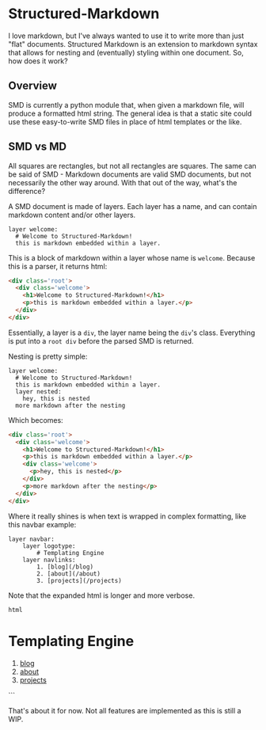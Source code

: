 # Structured-Markdown
I love markdown, but I've always wanted to use it to write more than just "flat" documents. 
Structured Markdown is an extension to markdown syntax that allows for nesting and (eventually) styling within one document.
So, how does it work?

## Overview
SMD is currently a python module that, when given a markdown file, will produce a formatted html string.
The general idea is that a static site could use these easy-to-write SMD files in place of html templates or the like.

## SMD vs MD
All squares are rectangles, but not all rectangles are squares.
The same can be said of SMD - Markdown documents are valid SMD documents, but not necessarily the other way around.
With that out of the way, what's the difference?

A SMD document is made of layers.
Each layer has a name, and can contain markdown content and/or other layers. 

```
layer welcome:
  # Welcome to Structured-Markdown!
  this is markdown embedded within a layer.
```

This is a block of markdown within a layer whose name is `welcome`.
Because this is a parser, it returns html:

```html
<div class='root'>
  <div class='welcome'>
    <h1>Welcome to Structured-Markdown!</h1>
    <p>this is markdown embedded within a layer.</p>
  </div>
</div>
```

Essentially, a layer is a `div`, the layer name being the `div`'s class. 
Everything is put into a `root div` before the parsed SMD is returned.

Nesting is pretty simple:

```
layer welcome:
  # Welcome to Structured-Markdown!
  this is markdown embedded within a layer.
  layer nested:
    hey, this is nested
  more markdown after the nesting
```

Which becomes:

```html
<div class='root'>
  <div class='welcome'>
    <h1>Welcome to Structured-Markdown!</h1>
    <p>this is markdown embedded within a layer.</p>
    <div class='welcome'>
      <p>hey, this is nested</p>
    </div>
    <p>more markdown after the nesting</p>
  </div>
</div>
```

Where it really shines is when text is wrapped in complex formatting, like this navbar example:

```
layer navbar:
    layer logotype:
        # Templating Engine
    layer navlinks:
        1. [blog](/blog)
        2. [about](/about)
        3. [projects](/projects)
```

Note that the expanded html is longer and more verbose.

```html```
<div class='navbar'>
  <div class='logotype'>
    <h1>Templating Engine</h1>
  </div>
  <div class='navlinks'>
    <ol>
    <li><a href="/blog">blog</a></li>
    <li><a href="/about">about</a></li>
    <li><a href="/projects">projects</a></li>
    </ol>
  </div>
</div>
```

That's about it for now.
Not all features are implemented as this is still a WIP.
